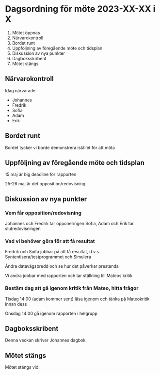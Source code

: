 # Dagsordning för möte 2023-XX-XX i X
1. Mötet öppnas
2. Närvarokontroll
3. Bordet runt
4. Uppföljning av föregående möte och tidsplan
5. Diskussion av nya punkter
6. Dagboksskribent
7. Mötet stängs

## Närvarokontroll
Idag närvarade
* Johannes
* Fredrik
* Sofia
* Adam
* Erik

## Bordet runt
Bordet tycker vi borde demonstrera istället för att möta

## Uppföljning av föregående möte och tidsplan

15 maj är big deadline för rapporten

25-26 maj är det opposition/redovisning


## Diskussion av nya punkter

### Vem får opposition/redovisning
Johannes och Fredrik tar opponeringen
Sofia, Adam och Erik tar slutredovisningen

### Vad vi behöver göra för att få resultat
Fredrik och Soifa jobbar på att få resultat, d.v.s. Syntentisera/testprogrammet och Simulera

Ändra datavägsbredd och se hur det påverkar prestanda

Vi andra jobbar med rapporten och tar ställning till Mateos kritik

### Bestäm dag att gå igenom kritik från Mateo, hitta frågor
Tisdag 14:00 (adam kommer sent)
läsa igenom och tänka på Mateokritik innan dess

Onsdag 14:00 
gå igenom rapporten i helgrupp

## Dagboksskribent
Denna veckan skriver Johannes dagbok.

## Mötet stängs
Mötet stängs vid: 
